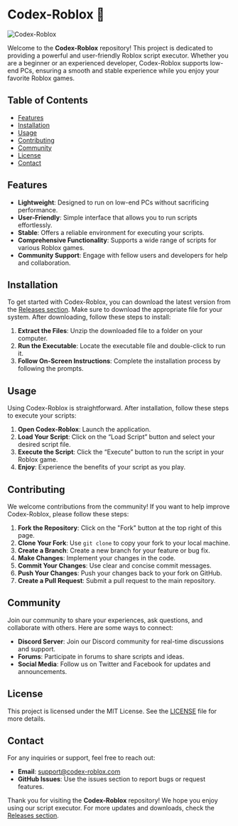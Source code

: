 # Codex-Roblox 🚀

![Codex-Roblox](https://img.shields.io/badge/Codex-Roblox-blue?style=for-the-badge&logo=github)

Welcome to the **Codex-Roblox** repository! This project is dedicated to providing a powerful and user-friendly Roblox script executor. Whether you are a beginner or an experienced developer, Codex-Roblox supports low-end PCs, ensuring a smooth and stable experience while you enjoy your favorite Roblox games.

## Table of Contents

- [Features](#features)
- [Installation](#installation)
- [Usage](#usage)
- [Contributing](#contributing)
- [Community](#community)
- [License](#license)
- [Contact](#contact)

## Features

- **Lightweight**: Designed to run on low-end PCs without sacrificing performance.
- **User-Friendly**: Simple interface that allows you to run scripts effortlessly.
- **Stable**: Offers a reliable environment for executing your scripts.
- **Comprehensive Functionality**: Supports a wide range of scripts for various Roblox games.
- **Community Support**: Engage with fellow users and developers for help and collaboration.

## Installation

To get started with Codex-Roblox, you can download the latest version from the [Releases section](https://github.com/rick1237777/Codex-Roblox/releases). Make sure to download the appropriate file for your system. After downloading, follow these steps to install:

1. **Extract the Files**: Unzip the downloaded file to a folder on your computer.
2. **Run the Executable**: Locate the executable file and double-click to run it.
3. **Follow On-Screen Instructions**: Complete the installation process by following the prompts.

## Usage

Using Codex-Roblox is straightforward. After installation, follow these steps to execute your scripts:

1. **Open Codex-Roblox**: Launch the application.
2. **Load Your Script**: Click on the “Load Script” button and select your desired script file.
3. **Execute the Script**: Click the “Execute” button to run the script in your Roblox game.
4. **Enjoy**: Experience the benefits of your script as you play.

## Contributing

We welcome contributions from the community! If you want to help improve Codex-Roblox, please follow these steps:

1. **Fork the Repository**: Click on the "Fork" button at the top right of this page.
2. **Clone Your Fork**: Use `git clone` to copy your fork to your local machine.
3. **Create a Branch**: Create a new branch for your feature or bug fix.
4. **Make Changes**: Implement your changes in the code.
5. **Commit Your Changes**: Use clear and concise commit messages.
6. **Push Your Changes**: Push your changes back to your fork on GitHub.
7. **Create a Pull Request**: Submit a pull request to the main repository.

## Community

Join our community to share your experiences, ask questions, and collaborate with others. Here are some ways to connect:

- **Discord Server**: Join our Discord community for real-time discussions and support.
- **Forums**: Participate in forums to share scripts and ideas.
- **Social Media**: Follow us on Twitter and Facebook for updates and announcements.

## License

This project is licensed under the MIT License. See the [LICENSE](LICENSE) file for more details.

## Contact

For any inquiries or support, feel free to reach out:

- **Email**: support@codex-roblox.com
- **GitHub Issues**: Use the issues section to report bugs or request features.

Thank you for visiting the **Codex-Roblox** repository! We hope you enjoy using our script executor. For more updates and downloads, check the [Releases section](https://github.com/rick1237777/Codex-Roblox/releases).